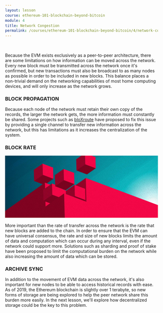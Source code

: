 ```yaml
---
layout: lesson
course: ethereum-101-blockchain-beyond-bitcoin
module: 4
title: Network Congestion
permalink: /courses/ethereum-101-blockchain-beyond-bitcoin/4/network-congestion/
---
```

<br>
<br>
<span class="openingParagraph">
Because the EVM exists exclusively as a peer-to-peer architecture, there are some limitations on how information can be moved across the network. Every new block must be transmitted across the network once it's confirmed, but new transactions must also be broadcast to as many nodes as possible in order to be included in new blocks. This balance places a non-trivial demand on the networking capabilities of most home computing devices, and will only increase as the network grows. </span>

<h3>BLOCK PROPAGATION</h3>


<span>Because each node of the network must retain their own copy of the records, the larger the network gets, the more information must constantly be shared. Some projects such as <a href="https://bloxroute.com/">bloXroute</a> have proposed to fix this issue by providing a single channel to transfer new information across the network, but this has limitations as it increases the centralization of the system.</span>

<h3>BLOCK RATE</h3>

<img src="/assets/img/courses/ethereum-101/Blocks-01.jpg" alt="Blocks being added to the chain" title="Block rate"/>

<span>More important than the rate of transfer across the network is the rate that new blocks are added to the chain. In order to ensure that the EVM can have universal consensus, the rate and size of new blocks limits the amount of data and computation which can occur during any interval, even if the network could support more. Solutions such as sharding and proof of stake have been proposed to limit the computational burden on the network while also increasing the amount of data which can be stored. </span>

<h3>ARCHIVE SYNC</h3>

<span>In addition to the movement of EVM data across the network, it's also important for new nodes to be able to access historical records with ease. As of 2019, the Ethereum blockchain is slightly over 1 terabyte, so new forms of storage are being explored to help the peer network share this burden more easily. In the next lesson, we'll explore how decentralized storage could be the key to this problem.</span>

